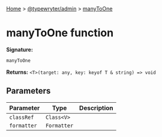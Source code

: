 [Home](./index) &gt; [@typewryter/admin](./admin.md) &gt; [manyToOne](./admin.manytoone.md)

# manyToOne function


**Signature:**
```javascript
manyToOne
```
**Returns:** `<T>(target: any, key: keyof T & string) => void`

## Parameters

|  Parameter | Type | Description |
|  --- | --- | --- |
|  `classRef` | `Class<V>` |  |
|  `formatter` | `Formatter` |  |

